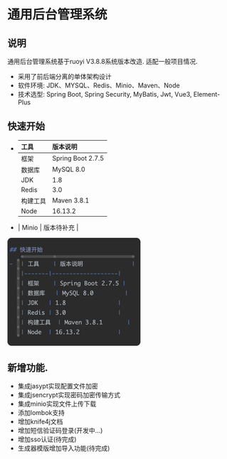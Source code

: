# 通用后台管理系统

## 说明
通用后台管理系统基于ruoyi V3.8.8系统版本改造. 适配一般项目情况.

- 采用了前后端分离的单体架构设计 
- 软件环境: JDK、MYSQL、Redis、Minio、Maven、Node
- 技术选型: Spring Boot, Spring Security, MyBatis, Jwt, Vue3, Element-Plus
 
## 快速开始
- | 工具    | 版本说明              |
  |-------|-------------------|
  | 框架    | Spring Boot 2.7.5 |
  | 数据库   | MySQL 8.0         |
  | JDK   | 1.8               |
  | Redis | 3.0               |
  | 构建工具  | Maven 3.8.1       |
  | Node  | 16.13.2           |
- | Minio | 版本待补充             |

![img.png](img.png)

## 新增功能.
- 集成jasypt实现配置文件加密
- 集成jsencrypt实现密码加密传输方式
- 集成minio实现文件上传下载
- 添加lombok支持
- 增加knife4j文档
- 增加短信验证码登录(开发中...)
- 增加sso认证(待完成)
- 生成器模版增加导入功能(待完成)